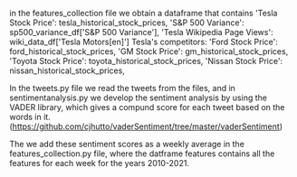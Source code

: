 in the features_collection file we obtain a dataframe that contains 
    'Tesla Stock Price': tesla_historical_stock_prices,
    'S&P 500 Variance': sp500_variance_df['S&P 500 Variance'],
    'Tesla Wikipedia Page Views': wiki_data_df['Tesla Motors[en]']
    Tesla's competitors:
      'Ford Stock Price': ford_historical_stock_prices,
      'GM Stock Price': gm_historical_stock_prices,
      'Toyota Stock Price': toyota_historical_stock_prices,
      'Nissan Stock Price': nissan_historical_stock_prices,


In the tweets.py file we read the tweets from the files, and in sentimentanalysis.py we develop the sentiment analysis by using the VADER library, which gives a compund score for each tweet based on the words in it. (https://github.com/cjhutto/vaderSentiment/tree/master/vaderSentiment)

The we add these sentiment scores as a weekly average in the features_collection.py file, where the datframe features contains all the features for each week for the years 2010-2021.
    
